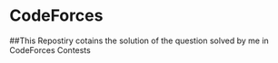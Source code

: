 # CodeForces

##This Repostiry cotains the solution of the question solved by me in CodeForces Contests

